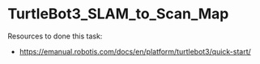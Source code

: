 # TurtleBot3_SLAM_to_Scan_Map

Resources to done this task:

- https://emanual.robotis.com/docs/en/platform/turtlebot3/quick-start/
